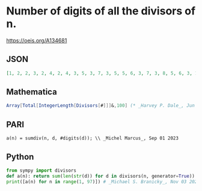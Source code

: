 # Number of digits of all the divisors of n\.
https://oeis.org/A134681
## JSON
```JSON
[1, 2, 2, 3, 2, 4, 2, 4, 3, 5, 3, 7, 3, 5, 5, 6, 3, 7, 3, 8, 5, 6, 3, 10, 4, 6, 5, 8, 3, 11, 3, 8, 6, 6, 5, 12, 3, 6, 6, 11, 3, 11, 3, 9, 8, 6, 3, 14, 4, 9, 6, 9, 3, 11, 6, 11, 6, 6, 3, 18, 3, 6, 8, 10, 6, 12, 3, 9, 6, 12, 3, 17, 3, 6, 9, 9, 6, 12, 3, 15, 7, 6, 3, 18, 6, 6, 6, 12, 3, 18, 6, 9, 6, 6, 6, 18]
```
## Mathematica
```Mathematica
Array[Total[IntegerLength[Divisors[#]]]&,100] (* _Harvey P. Dale_, Jun 08 2013 *)
```
## PARI
```PARI
a(n) = sumdiv(n, d, #digits(d)); \\ _Michel Marcus_, Sep 01 2023
```
## Python
```Python
from sympy import divisors
def a(n): return sum(len(str(d)) for d in divisors(n, generator=True))
print([a(n) for n in range(1, 97)]) # _Michael S. Branicky_, Nov 03 2023
```
